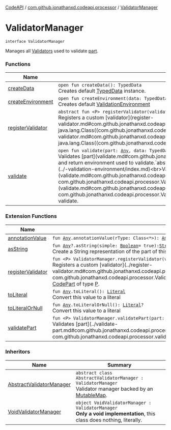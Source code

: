 [CodeAPI](../../index.md) / [com.github.jonathanxd.codeapi.processor](../index.md) / [ValidatorManager](.)

# ValidatorManager

`interface ValidatorManager`

Manages all [Validators](../-validator/index.md) used to validate [part](https://kotlinlang.org/api/latest/jvm/stdlib/kotlin/-any/index.html).

### Functions

| Name | Summary |
|---|---|
| [createData](create-data.md) | `open fun createData(): TypedData`<br>Creates default [TypedData](#) instance. |
| [createEnvironment](create-environment.md) | `open fun createEnvironment(data: TypedData): `[`ValidationEnvironment`](../-validation-environment/index.md)<br>Creates default [ValidationEnvironment](../-validation-environment/index.md) |
| [registerValidator](register-validator.md) | `abstract fun <P> registerValidator(validator: `[`Validator`](../-validator/index.md)`<P>, type: Class<P>): `[`Unit`](https://kotlinlang.org/api/latest/jvm/stdlib/kotlin/-unit/index.html)<br>Registers a custom [validator](register-validator.md#com.github.jonathanxd.codeapi.processor.ValidatorManager$registerValidator(com.github.jonathanxd.codeapi.processor.Validator((com.github.jonathanxd.codeapi.processor.ValidatorManager.registerValidator.P)), java.lang.Class((com.github.jonathanxd.codeapi.processor.ValidatorManager.registerValidator.P)))/validator) of [CodePart](../../com.github.jonathanxd.codeapi/-code-part/index.md) of [type](register-validator.md#com.github.jonathanxd.codeapi.processor.ValidatorManager$registerValidator(com.github.jonathanxd.codeapi.processor.Validator((com.github.jonathanxd.codeapi.processor.ValidatorManager.registerValidator.P)), java.lang.Class((com.github.jonathanxd.codeapi.processor.ValidatorManager.registerValidator.P)))/type). |
| [validate](validate.md) | `open fun validate(part: `[`Any`](https://kotlinlang.org/api/latest/jvm/stdlib/kotlin/-any/index.html)`, data: TypedData, environment: `[`ValidationEnvironment`](../-validation-environment/index.md)`? = null): `[`ValidationEnvironment`](../-validation-environment/index.md)<br>Validates [part](validate.md#com.github.jonathanxd.codeapi.processor.ValidatorManager$validate(kotlin.Any, com.github.jonathanxd.iutils.data.TypedData, com.github.jonathanxd.codeapi.processor.ValidationEnvironment)/part) and return environment used to validate.`abstract fun <P> validate(type: Class<out P>, part: P, data: TypedData, environment: `[`ValidationEnvironment`](../-validation-environment/index.md)`? = null): `[`ValidationEnvironment`](../-validation-environment/index.md)<br>Validates [part](validate.md#com.github.jonathanxd.codeapi.processor.ValidatorManager$validate(java.lang.Class((com.github.jonathanxd.codeapi.processor.ValidatorManager.validate.P)), com.github.jonathanxd.codeapi.processor.ValidatorManager.validate.P, com.github.jonathanxd.iutils.data.TypedData, com.github.jonathanxd.codeapi.processor.ValidationEnvironment)/part) of type [type](validate.md#com.github.jonathanxd.codeapi.processor.ValidatorManager$validate(java.lang.Class((com.github.jonathanxd.codeapi.processor.ValidatorManager.validate.P)), com.github.jonathanxd.codeapi.processor.ValidatorManager.validate.P, com.github.jonathanxd.iutils.data.TypedData, com.github.jonathanxd.codeapi.processor.ValidationEnvironment)/type) and return environment used to validate. |

### Extension Functions

| Name | Summary |
|---|---|
| [annotationValue](../../com.github.jonathanxd.codeapi.util.conversion/kotlin.-any/annotation-value.md) | `fun `[`Any`](https://kotlinlang.org/api/latest/jvm/stdlib/kotlin/-any/index.html)`.annotationValue(rType: Class<*>): `[`Any`](https://kotlinlang.org/api/latest/jvm/stdlib/kotlin/-any/index.html) |
| [asString](../../com.github.jonathanxd.codeapi.util/kotlin.-any/as-string.md) | `fun `[`Any`](https://kotlinlang.org/api/latest/jvm/stdlib/kotlin/-any/index.html)`?.asString(simple: `[`Boolean`](https://kotlinlang.org/api/latest/jvm/stdlib/kotlin/-boolean/index.html)` = true): `[`String`](https://kotlinlang.org/api/latest/jvm/stdlib/kotlin/-string/index.html)<br>Create a String representation of the part of this [CodePart](../../com.github.jonathanxd.codeapi/-code-part/index.md) |
| [registerValidator](../register-validator.md) | `fun <P> ValidatorManager.registerValidator(validator: `[`Validator`](../-validator/index.md)`<P>): `[`Unit`](https://kotlinlang.org/api/latest/jvm/stdlib/kotlin/-unit/index.html)<br>Registers a custom [validator](../register-validator.md#com.github.jonathanxd.codeapi.processor$registerValidator(com.github.jonathanxd.codeapi.processor.ValidatorManager, com.github.jonathanxd.codeapi.processor.Validator((com.github.jonathanxd.codeapi.processor.registerValidator.P)))/validator) of [CodePart](../../com.github.jonathanxd.codeapi/-code-part/index.md) of type [P](#). |
| [toLiteral](../../com.github.jonathanxd.codeapi.util.conversion/kotlin.-any/to-literal.md) | `fun `[`Any`](https://kotlinlang.org/api/latest/jvm/stdlib/kotlin/-any/index.html)`.toLiteral(): `[`Literal`](../../com.github.jonathanxd.codeapi.literal/-literal/index.md)<br>Convert this value to a literal |
| [toLiteralOrNull](../../com.github.jonathanxd.codeapi.util.conversion/kotlin.-any/to-literal-or-null.md) | `fun `[`Any`](https://kotlinlang.org/api/latest/jvm/stdlib/kotlin/-any/index.html)`.toLiteralOrNull(): `[`Literal`](../../com.github.jonathanxd.codeapi.literal/-literal/index.md)`?`<br>Convert this value to a literal |
| [validatePart](../validate-part.md) | `fun <P> ValidatorManager.validatePart(part: P, data: TypedData): `[`ValidationEnvironment`](../-validation-environment/index.md)<br>Validates [part](../validate-part.md#com.github.jonathanxd.codeapi.processor$validatePart(com.github.jonathanxd.codeapi.processor.ValidatorManager, com.github.jonathanxd.codeapi.processor.validatePart.P, com.github.jonathanxd.iutils.data.TypedData)/part) of type [P](#). |

### Inheritors

| Name | Summary |
|---|---|
| [AbstractValidatorManager](../-abstract-validator-manager/index.md) | `abstract class AbstractValidatorManager : ValidatorManager`<br>Validator manager backed by an [MutableMap](https://kotlinlang.org/api/latest/jvm/stdlib/kotlin.collections/-mutable-map/index.html). |
| [VoidValidatorManager](../-void-validator-manager/index.md) | `object VoidValidatorManager : ValidatorManager`<br>**Only a void implementation**, this class does nothing, literally. |
